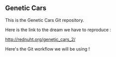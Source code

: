 ## Genetic Cars

This is the Genetic Cars Git repository.

Here is the link to the dream we have to reproduce : 

http://rednuht.org/genetic_cars_2/

Here's the Git workflow we will be using !